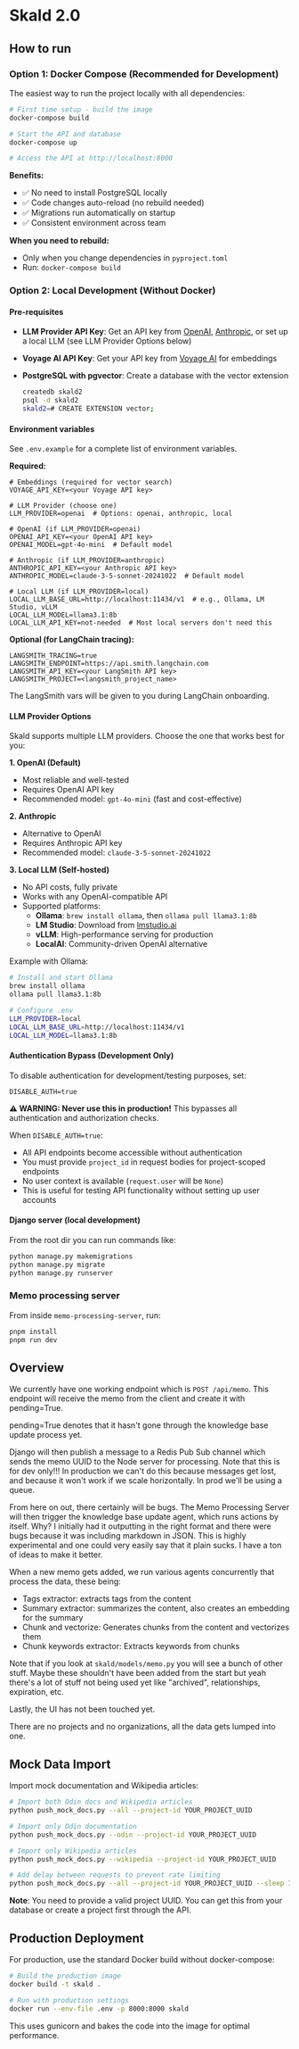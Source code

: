 # Skald 2.0

## How to run

### Option 1: Docker Compose (Recommended for Development)

The easiest way to run the project locally with all dependencies:

```sh
# First time setup - build the image
docker-compose build

# Start the API and database
docker-compose up

# Access the API at http://localhost:8000
```

**Benefits:**
- ✅ No need to install PostgreSQL locally
- ✅ Code changes auto-reload (no rebuild needed)
- ✅ Migrations run automatically on startup
- ✅ Consistent environment across team

**When you need to rebuild:**
- Only when you change dependencies in `pyproject.toml`
- Run: `docker-compose build`

### Option 2: Local Development (Without Docker)

#### Pre-requisites

- **LLM Provider API Key**: Get an API key from [OpenAI](https://platform.openai.com/), [Anthropic](https://console.anthropic.com/), or set up a local LLM (see LLM Provider Options below)
- **Voyage AI API Key**: Get your API key from [Voyage AI](https://www.voyageai.com/) for embeddings
- **PostgreSQL with pgvector**: Create a database with the vector extension

    ```sh
    createdb skald2
    psql -d skald2
    skald2=# CREATE EXTENSION vector;
    ```

#### Environment variables

See `.env.example` for a complete list of environment variables.

**Required:**
```
# Embeddings (required for vector search)
VOYAGE_API_KEY=<your Voyage API key>

# LLM Provider (choose one)
LLM_PROVIDER=openai  # Options: openai, anthropic, local

# OpenAI (if LLM_PROVIDER=openai)
OPENAI_API_KEY=<your OpenAI API key>
OPENAI_MODEL=gpt-4o-mini  # Default model

# Anthropic (if LLM_PROVIDER=anthropic)
ANTHROPIC_API_KEY=<your Anthropic API key>
ANTHROPIC_MODEL=claude-3-5-sonnet-20241022  # Default model

# Local LLM (if LLM_PROVIDER=local)
LOCAL_LLM_BASE_URL=http://localhost:11434/v1  # e.g., Ollama, LM Studio, vLLM
LOCAL_LLM_MODEL=llama3.1:8b
LOCAL_LLM_API_KEY=not-needed  # Most local servers don't need this
```

**Optional (for LangChain tracing):**
```
LANGSMITH_TRACING=true
LANGSMITH_ENDPOINT=https://api.smith.langchain.com
LANGSMITH_API_KEY=<your LangSmith API key>
LANGSMITH_PROJECT=<langsmith_project_name>
```

The LangSmith vars will be given to you during LangChain onboarding.

#### LLM Provider Options

Skald supports multiple LLM providers. Choose the one that works best for you:

**1. OpenAI (Default)**
- Most reliable and well-tested
- Requires OpenAI API key
- Recommended model: `gpt-4o-mini` (fast and cost-effective)

**2. Anthropic**
- Alternative to OpenAI
- Requires Anthropic API key
- Recommended model: `claude-3-5-sonnet-20241022`

**3. Local LLM (Self-hosted)**
- No API costs, fully private
- Works with any OpenAI-compatible API
- Supported platforms:
  - **Ollama**: `brew install ollama`, then `ollama pull llama3.1:8b`
  - **LM Studio**: Download from [lmstudio.ai](https://lmstudio.ai)
  - **vLLM**: High-performance serving for production
  - **LocalAI**: Community-driven OpenAI alternative

Example with Ollama:
```sh
# Install and start Ollama
brew install ollama
ollama pull llama3.1:8b

# Configure .env
LLM_PROVIDER=local
LOCAL_LLM_BASE_URL=http://localhost:11434/v1
LOCAL_LLM_MODEL=llama3.1:8b
```

#### Authentication Bypass (Development Only)

To disable authentication for development/testing purposes, set:

```
DISABLE_AUTH=true
```

**⚠️ WARNING: Never use this in production!** This bypasses all authentication and authorization checks.

When `DISABLE_AUTH=true`:
- All API endpoints become accessible without authentication
- You must provide `project_id` in request bodies for project-scoped endpoints
- No user context is available (`request.user` will be `None`)
- This is useful for testing API functionality without setting up user accounts


#### Django server (local development)

From the root dir you can run commands like:

```sh
python manage.py makemigrations
python manage.py migrate
python manage.py runserver
```


### Memo processing server

From inside `memo-processing-server`, run:

```sh
pnpm install
pnpm run dev
```

## Overview

We currently have one working endpoint which is `POST /api/memo`. This endpoint will receive the memo from the client and create it with pending=True.

pending=True denotes that it hasn't gone through the knowledge base update process yet.

Django will then publish a message to a Redis Pub Sub channel which sends the memo UUID to the Node server for processing. Note that this is for dev only!!! In production we can't do this because messages get lost, and because it won't work if we scale horizontally. In prod we'll be using a queue.

From here on out, there certainly will be bugs. The Memo Processing Server will then trigger the knowledge base update agent, which runs actions by itself. Why? I initially had it outputting in the right format and there were bugs because it was including markdown in JSON. This is highly experimental and one could very easily say that it plain sucks. I have a ton of ideas to make it better.

When a new memo gets added, we run various agents concurrently that process the data, these being:

- Tags extractor: extracts tags from the content
- Summary extractor: summarizes the content, also creates an embedding for the summary
- Chunk and vectorize: Generates chunks from the content and vectorizes them
- Chunk keywords extractor: Extracts keywords from chunks

Note that if you look at `skald/models/memo.py` you will see a bunch of other stuff. Maybe these shouldn't have been added from the start but yeah there's a lot of stuff not being used yet like "archived", relationships, expiration, etc.

Lastly, the UI has not been touched yet.

There are no projects and no organizations, all the data gets lumped into one.

## Mock Data Import

Import mock documentation and Wikipedia articles:

```sh
# Import both Odin docs and Wikipedia articles
python push_mock_docs.py --all --project-id YOUR_PROJECT_UUID

# Import only Odin documentation
python push_mock_docs.py --odin --project-id YOUR_PROJECT_UUID

# Import only Wikipedia articles  
python push_mock_docs.py --wikipedia --project-id YOUR_PROJECT_UUID

# Add delay between requests to prevent rate limiting
python push_mock_docs.py --all --project-id YOUR_PROJECT_UUID --sleep 1.0
```

**Note**: You need to provide a valid project UUID. You can get this from your database or create a project first through the API.

## Production Deployment

For production, use the standard Docker build without docker-compose:

```sh
# Build the production image
docker build -t skald .

# Run with production settings
docker run --env-file .env -p 8000:8000 skald
```

This uses gunicorn and bakes the code into the image for optimal performance. 